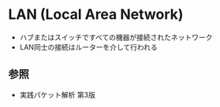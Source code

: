 # LAN (Local Area Network)
- ハブまたはスイッチですべての機器が接続されたネットワーク
- LAN同士の接続はルーターを介して行われる

## 参照
- 実践パケット解析 第3版
